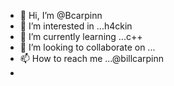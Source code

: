 - 👋 Hi, I’m @Bcarpinn
- 👀 I’m interested in ...h4ckin
- 🌱 I’m currently learning ...c++
- 💞️ I’m looking to collaborate on ...
- 📫 How to reach me ...@billcarpinn
- 

<!---
Bcarpinn/Bcarpinn is a ✨ special ✨ repository because its `README.md` (this file) appears on your GitHub profile.
You can click the Preview link to take a look at your changes.
--->
